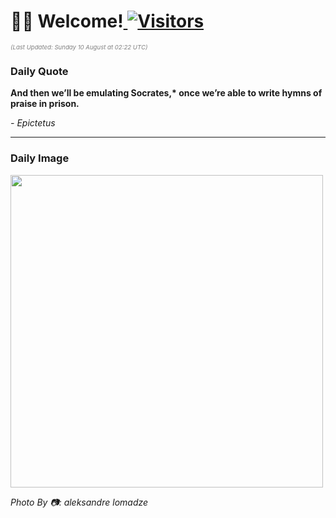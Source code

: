 <h1>👋🏽 Welcome!<a href="https://github.com/OmitNomis/"> <img src="https://visitor-badge.laobi.icu/badge?page_id=OmitNomis" alt="Visitors"></a></h1>

<i><p style="font-size: 0.6rem; color:gray">(Last Updated: Sunday 10 August at 02:22 UTC)</p></i>

<h3> Daily Quote </h3>
<b><p>And then we’ll be emulating Socrates,* once we’re able to write hymns of praise in prison.</p></b>
<i><caption style="font-size: 0.8rem; color:gray;">- Epictetus</caption></i>


<hr>

<h3>Daily Image</h3>
<a href="https://images.pexels.com/photos/33347997/pexels-photo-33347997.jpeg" target="_blank"><img style="height:500px;" src="https://images.pexels.com/photos/33347997/pexels-photo-33347997.jpeg"/></a>

<i><caption style="font-size: 0.8rem; color:gray;"> Photo By 📷: aleksandre lomadze</caption></i>
